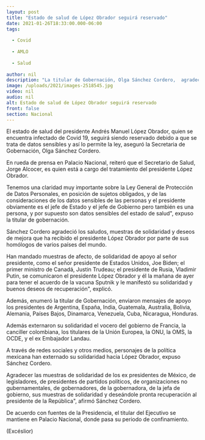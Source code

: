 ```yaml
---
layout: post
title: "Estado de salud de López Obrador seguirá reservado"
date: 2021-01-26T18:33:00.000-06:00
tags:
  
  - Covid
  
  - AMLO
  
  - Salud
  
author: nil
description: "La titular de Gobernación, Olga Sánchez Cordero,  agradeció las muestras de solidaridad de mandatarios con el presidente Andrés Manuel López Obrador"
image: /uploads/2021/images-2518545.jpg
video: nil
audio: nil
alt: Estado de salud de López Obrador seguirá reservado
front: false
section: Nacional
---
```


El estado de salud del presidente Andrés Manuel López Obrador, quien se encuentra infectado de Covid 19, seguirá siendo reservado debido a que se trata de datos sensibles y así lo permite la ley, aseguró la Secretaria de Gobernación, Olga Sánchez Cordero.

En rueda de prensa en Palacio Nacional, reiteró que el Secretario de Salud, Jorge Alcocer, es quien está a cargo del tratamiento del presidente López Obrador.

Tenemos una claridad muy importante sobre la Ley General de Protección de Datos Personales, en posición de sujetos obligados, y de las consideraciones de los datos sensibles de las personas y el presidente obviamente es el jefe de Estado y el jefe de Gobierno pero también es una persona, y por supuesto son datos sensibles del estado de salud", expuso la titular de gobernación.

Sánchez Cordero agradeció los saludos, muestras de solidaridad y deseos de mejora que ha recibido el presidente López Obrador por parte de sus homólogos de varios países del mundo.

Han mandado muestras de afecto, de solidaridad de apoyo al señor presidente, como el señor presidente de Estados Unidos, Joe Biden; el primer ministro de Canadá, Justin Trudeau; el presidente de Rusia, Vladimir Putin, se comunicaron el presidente López Obrador y él la mañana de ayer para tener el acuerdo de la vacuna Sputnik y le manifestó su solidaridad y buenos deseos de recuperación", explicó.

Además, enumeró la titular de Gobernación, enviaron mensajes de apoyo los presidentes de Argentina, España, India, Guatemala, Australia, Bolivia, Alemania, Países Bajos, Dinamarca, Venezuela, Cuba, Nicaragua, Honduras.

Además externaron su solidaridad el vocero del gobierno de Francia, la canciller colombiana, los titulares de la Unión Europea, la ONU, la OMS, la OCDE, y el ex Embajador Landau.

A través de redes sociales y otros medios, personajes de la política mexicana han externado su solidaridad hacia López Obrador, expuso Sánchez Cordero.

Agradecer las muestras de solidaridad de los ex presidentes de México, de legisladores, de presidentes de partidos políticos, de organizaciones no gubernamentales, de gobernadores, de la gobernadora, de la jefa de gobierno, sus muestras de solidaridad y deseándole pronta recuperación al presidente de la República", afirmó Sánchez Cordero.

De acuerdo con fuentes de la Presidencia, el titular del Ejecutivo se mantiene en Palacio Nacional, donde pasa su periodo de confinamiento.

(Excéslior)